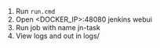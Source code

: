 1. Run <code>run.cmd</code>
2. Open <DOCKER_IP>:48080 jenkins webui
3. Run job with name jn-task
3. View logs and out in logs/